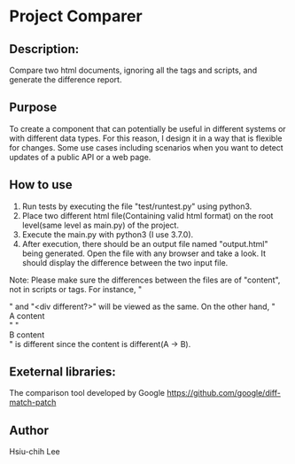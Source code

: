 # Project Comparer

## Description:

Compare two html documents, ignoring all the tags and scripts, and generate the difference report.

## Purpose

To create a component that can potentially be useful in different systems or with different data types. For this reason, I design it in a way that is flexible for changes.
Some use cases including scenarios when you want to detect updates of a public API or a web page.

## How to use

1. Run tests by executing the file "test/runtest.py" using python3.
2. Place two different html file(Containing valid html format) on the root level(same level as main.py) of the project.
3. Execute the main.py with python3 (I use 3.7.0).
4. After execution, there should be an output file named "output.html" being generated. Open the file with any browser and take a look. It should display the difference between the two input file.

Note: Please make sure the differences between the files are of "content", not in scripts or tags.
For instance, "<div abc></div>" and "<div different?></div>" will be viewed as the same. On the other hand, "<div abc>A content</div>" "<div abc>B content</div>" is different since the content is different(A -> B).

## Exeternal libraries:

The comparison tool developed by Google
https://github.com/google/diff-match-patch

## Author

Hsiu-chih Lee